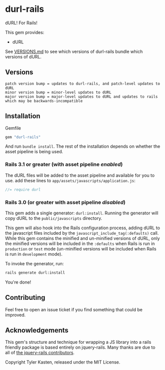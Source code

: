 # durl-rails

dURL! For Rails!

This gem provides:

  * dURL

  See [VERSIONS.md](VERSIONS.md) to see which versions of durl-rails bundle which versions of dURL.

## Versions

```
patch version bump = updates to durl-rails, and patch-level updates to dURL
minor version bump = minor-level updates to dURL
major version bump = major-level updates to dURL and updates to rails which may be backwards-incompatible
```

## Installation

Gemfile

```ruby
gem "durl-rails"
```

And run `bundle install`. The rest of the installation depends on whether the asset pipeline is being used.

### Rails 3.1 or greater (with asset pipeline *enabled*)

The dURL files will be added to the asset pipeline and available for you to use. add these lines to `app/assets/javascripts/application.js`:

```js
//= require durl
```

### Rails 3.0 (or greater with asset pipeline *disabled*)

This gem adds a single generator: `durl:install`. Running the generator will copy dURL to the `public/javascripts` directory.

This gem will also hook into the Rails configuration process, adding dURL to the javascript files included by the `javascript_include_tag(:defaults)` call. While this gem contains the minified and un-minified versions of dURL, only the minified versions will be included in the `:defaults` when Rails is run in `production` or `test` mode  (un-minified versions will be included when Rails is run in `development` mode).

To invoke the generator, run:

```sh
rails generate durl:install
```

You're done!

## Contributing

Feel free to open an issue ticket if you find something that could be improved. 

## Acknowledgements

This gem's structure and technique for wrapping a JS library into a rails friendly package is based entirely on jquery-rails. Many thanks are due to all of [the jquery-rails contributors](https://github.com/rails/jquery-rails/graphs/contributors).

Copyright Tyler Kasten, released under the MIT License.
